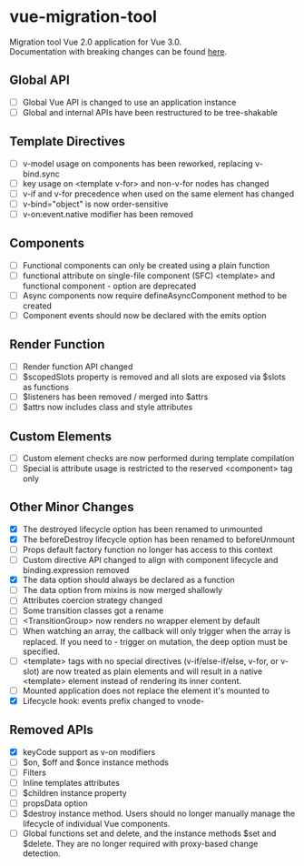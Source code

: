 # vue-migration-tool
Migration tool Vue 2.0 application for Vue 3.0.<br>
Documentation with breaking changes can be found [here](https://v3-migration.vuejs.org/breaking-changes/).

## Global API
- [ ] Global Vue API is changed to use an application instance
- [ ] Global and internal APIs have been restructured to be tree-shakable

## Template Directives
- [ ] v-model usage on components has been reworked, replacing v-bind.sync
- [ ] key usage on &lt;template v-for&gt; and non-v-for nodes has changed
- [ ] v-if and v-for precedence when used on the same element has changed
- [ ] v-bind="object" is now order-sensitive
- [ ] v-on:event.native modifier has been removed

## Components
- [ ] Functional components can only be created using a plain function
- [ ] functional attribute on single-file component (SFC) &lt;template&gt; and functional component - option are deprecated
- [ ] Async components now require defineAsyncComponent method to be created
- [ ] Component events should now be declared with the emits option

## Render Function
- [ ] Render function API changed
- [ ] $scopedSlots property is removed and all slots are exposed via $slots as functions
- [ ] $listeners has been removed / merged into $attrs
- [ ] $attrs now includes class and style attributes

## Custom Elements
- [ ] Custom element checks are now performed during template compilation
- [ ] Special is attribute usage is restricted to the reserved &lt;component&gt; tag only

## Other Minor Changes
- [x] The destroyed lifecycle option has been renamed to unmounted
- [x] The beforeDestroy lifecycle option has been renamed to beforeUnmount
- [ ] Props default factory function no longer has access to this context
- [ ] Custom directive API changed to align with component lifecycle and binding.expression removed
- [x] The data option should always be declared as a function
- [ ] The data option from mixins is now merged shallowly
- [ ] Attributes coercion strategy changed
- [ ] Some transition classes got a rename
- [ ] &lt;TransitionGroup&gt; now renders no wrapper element by default
- [ ] When watching an array, the callback will only trigger when the array is replaced. If you need to - trigger on mutation, the deep option must be specified.
- [ ] &lt;template&gt; tags with no special directives (v-if/else-if/else, v-for, or v-slot) are now treated as plain elements and will result in a native &lt;template&gt; element instead of rendering its inner content.
- [ ] Mounted application does not replace the element it's mounted to
- [x] Lifecycle hook: events prefix changed to vnode-

## Removed APIs
- [x] keyCode support as v-on modifiers
- [ ] $on, $off and $once instance methods
- [ ] Filters
- [ ] Inline templates attributes
- [ ] $children instance property
- [ ] propsData option
- [ ] $destroy instance method. Users should no longer manually manage the lifecycle of individual Vue components.
- [ ] Global functions set and delete, and the instance methods $set and $delete. They are no longer required with proxy-based change detection.
